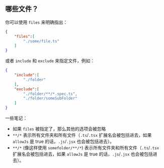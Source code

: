 ## 哪些文件？

你可以使用 `files` 来明确指出：

```json
{
    "files":[
        "./some/file.ts"
    ]
}
```

或者 `include` 和 `exclude` 来指定文件，例如：


```json
{
    "include":[
        "./folder"
    ],
    "exclude":[
        "./folder/**/*.spec.ts",
        "./folder/someSubFolder"
    ]
}
```

一些笔记：

* 如果 `files` 被指定了，那么其他的选项会被忽略
* `**/*` 表示所有文件夹和所有文件（`.ts`/`.tsx` 扩展名会被包括进去，如果 `allowJs` 是 true 的话，`.js`/`.jsx` 也会被包括进去）。
* `**/*` (像这样使用 `somefolder/**/*`) 表示所有文件夹和所有文件（`.ts`/`.tsx` 扩展名会被包括进去，如果 `allowJs` 是 true 的话，`.js`/`.jsx` 也会被包括进去）。
